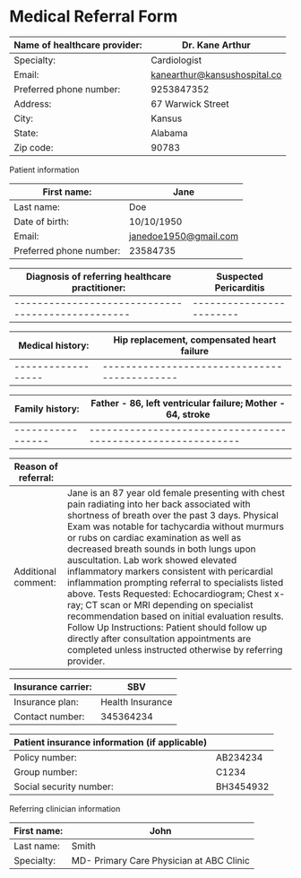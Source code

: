 # **Medical Referral Form**

| Name of healthcare provider: | Dr. Kane Arthur              |
|------------------------------|------------------------------|
| Specialty:                   | Cardiologist                 |
| Email:                       | kanearthur@kansushospital.co |
| Preferred phone number:      | 9253847352                   |
| Address:                     | 67 Warwick Street            |
| City:                        | Kansus                       |
| State:                       | Alabama                      |
| Zip code:                    | 90783                        |

Patient information

| First name:             | Jane                  |
|-------------------------|-----------------------|
| Last name:              | Doe                   |
| Date of birth:          | 10/10/1950            |
| Email:                  | janedoe1950@gmail.com |
| Preferred phone number: | 23584735              |

| Diagnosis of referring healthcare practitioner: | Suspected Pericarditis |
|-------------------------------------------------|------------------------|
|-------------------------------------------------|------------------------|

| Medical history: | Hip replacement, compensated heart failure |
|------------------|--------------------------------------------|
|------------------|--------------------------------------------|

| Family history: | Father - 86, left ventricular failure; Mother - 64, stroke |
|-----------------|------------------------------------------------------------|
|-----------------|------------------------------------------------------------|

| Reason of referral: |                                                                                                                                                                                                                                                                                                                                                                                                                                                                                                                                                                                                                                                                                                                                                    |
|---------------------|----------------------------------------------------------------------------------------------------------------------------------------------------------------------------------------------------------------------------------------------------------------------------------------------------------------------------------------------------------------------------------------------------------------------------------------------------------------------------------------------------------------------------------------------------------------------------------------------------------------------------------------------------------------------------------------------------------------------------------------------------|
| Additional comment: | Jane is an 87 year old female presenting with chest pain radiating into her back associated with shortness of breath over the past 3 days. Physical Exam was notable for tachycardia without murmurs or rubs on cardiac examination as well as decreased breath sounds in both lungs upon auscultation. Lab work showed elevated inflammatory markers consistent with pericardial inflammation prompting referral to specialists listed above. Tests Requested: Echocardiogram; Chest x-ray; CT scan or MRI depending on specialist recommendation based on initial evaluation results. Follow Up Instructions: Patient should follow up directly after consultation appointments are completed unless instructed otherwise by referring provider. |

| Insurance carrier: | SBV              |
|--------------------|------------------|
| Insurance plan:    | Health Insurance |
| Contact number:    | 345364234        |

| Patient insurance information (if applicable) |           |
|-----------------------------------------------|-----------|
| Policy number:                                | AB234234  |
| Group number:                                 | C1234     |
| Social security number:                       | BH3454932 |

Referring clinician information

| First name: | John                                     |
|-------------|------------------------------------------|
| Last name:  | Smith                                    |
| Specialty:  | MD- Primary Care Physician at ABC Clinic |